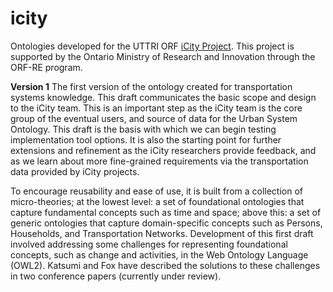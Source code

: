 # icity
Ontologies developed for the UTTRI ORF [iCity Project](http://uttri.utoronto.ca/research/projects/icity-urban-informatics-sustainable-metropolitan-growth/). This project is supported by the Ontario Ministry of Research and Innovation through the ORF-RE program.

**Version 1**
The first version of the ontology created for transportation systems knowledge. This draft communicates the basic scope and design to the iCity team. This is an important step as the iCity team is the core group of the eventual users, and source of data for the Urban System Ontology. This draft is the basis with which we can begin testing implementation tool options. It is also the starting point for further extensions and refinement as the iCity researchers provide feedback, and as we learn about more fine-grained requirements via the transportation data provided by iCity projects.

To encourage reusability and ease of use, it is built from a collection of micro-theories; at the lowest level: a set of foundational ontologies that capture fundamental concepts such as time and space; above this: a set of generic ontologies that capture domain-specific concepts such as Persons, Households, and Transportation Networks. Development of this first draft involved addressing some challenges for representing foundational concepts, such as change and activities, in the Web Ontology Language (OWL2). Katsumi and Fox have described the solutions to these challenges in two conference papers (currently under review). 
